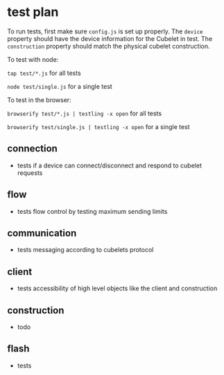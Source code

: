 test plan
=========

To run tests, first make sure `config.js` is set up properly. The `device` property should have the device information for the Cubelet in test. The `construction` property should match the physical cubelet construction.

To test with node:

`tap test/*.js` for all tests

`node test/single.js` for a single test

To test in the browser:

`browserify test/*.js | testling -x open` for all tests

`browserify test/single.js | testling -x open` for a single test

connection
----------
- tests if a device can connect/disconnect and respond to cubelet requests

flow
----
- tests flow control by testing maximum sending limits

communication
-------------
- tests messaging according to cubelets protocol

client
------
- tests accessibility of high level objects like the client and construction

construction
------------
- todo

flash
-----
- tests 